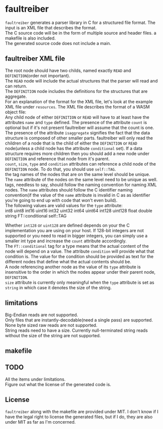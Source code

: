 # faultreiber
`faultreiber` generates a parser library in C for a structured file format. The input is an XML file that describes the format.<br/>
The C source code will be in the form of multiple source and header files. a makefile is also included.<br/>
The generated source code does not include a main.<br/>

## faultreiber XML file
The root node should have two childs, named exactly `READ` and `DEFINITION`(order not important).<br/>
The `READ` node will include the actual structures that the parser will read and can return.<br/>
The `DEFINITION` node includes the definitions for the structures that are aggregate.<br/>
For an explanation of the format for the XML file, let's look at the example XML file under `resources`. The XML file describes the format of a WASM object file:<br/>
Any child node of either `DEFINITION` or `READ` will have to at least have the attributes `name` and `type` defined. The presence of the attribute `count` is optional but if it's not present faultreiber will assume that the count is one. The presence of the attribute `isaggregate` signifies the fact that the data structure is composed of other smaller parts. faultreiber will only read the children of a node that is the child of either the `DEFINITION` or `READ` node(unless a child node has the attribute `conditional` set). If a data structure requires more children then you should add a new node under `DEFINITION` and reference that node from it's parent.<br/>
`count`, `size`, `type` and `condition` attributes can reference a child node of the `DEFINITION` node. To do that, you should use `self::TAG`.<br/>
the tag names of the nodes that are on the same level should be unique. The `name` attribute of the nodes on the same level need to be unique as well.<br/>
tags, needless to say, should follow the naming convention for naming XML nodes. The `name` attributes should follow the C identifier naming convention(if the value of the `name` attribute is invalid in C as as identifier you're going to end up with code that won't even build).<br/>
The following values are valid values for the `type` attribute:<br/>
int8
uint8
int16
uint16
int32
uint32
int64
uint64
int128
uint128
float
double
string
FT::conditional
self::TAG

Whether `int128` or `uint128` are defined depends on your the C implementation you are using on your host. If 128-bit integers are not supported or you need to read in bigger integers, you can simply use a smaller int type and increase the `count` attribute accordingly.<br/>
The `FT::conditional` tag for a type means that the actual content of the node will depend on a value. The attribute `condition` will provide what that condition is. The value for the condition should be provided as text for the different nodes that define what the actual contents should be.<br/>
A node referencing another node as the value of its `type` attribute is insensitive to the order in which the nodes appear under their parent node, `DEFINITION`.<br/>
`size` attribute is currently only meaningful when the `type` attribute is set as `string` in which case it denotes the size of the string.<br/>

## limitations
Big-Endian reads are not supported.<br/>
Only files that are instantly-decodable(need a single pass) are supported.<br/>
None byte sized raw reads are not supported.<br/>
String reads need to have a size. Currently null-terminated string reads without the size of the string are not supported.<br/>

## makefile

## TODO
All the items under limitations.<br/>
Figure out what the license of the generated code is.<br/>

## License
`faultreiber` along with the makefile are provided under MIT. I don't know if I have the legal right to license the generated files, but if I do, they are also under MIT as far as I'm concerned.<br/>
